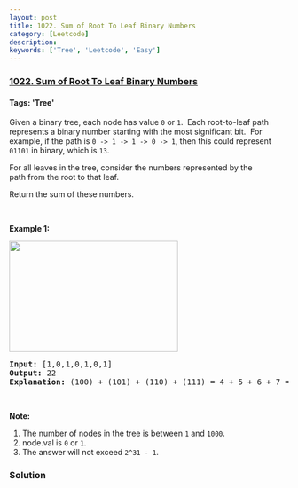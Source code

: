 ```yaml
---
layout: post
title: 1022. Sum of Root To Leaf Binary Numbers
category: [Leetcode]
description: 
keywords: ['Tree', 'Leetcode', 'Easy']
---
```

### [1022. Sum of Root To Leaf Binary Numbers](https://leetcode.com/problems/sum-of-root-to-leaf-binary-numbers)

#### Tags: 'Tree'

<div class="content__u3I1 question-content__JfgR"><div><p>Given a binary tree, each node has value <code>0</code> or <code>1</code>.  Each root-to-leaf path represents a binary number starting with the most significant bit.  For example, if the path is <code>0 -&gt; 1 -&gt; 1 -&gt; 0 -&gt; 1</code>, then this could represent <code>01101</code> in binary, which is <code>13</code>.</p>
<p>For all leaves in the tree, consider the numbers represented by the path from the root to that leaf.</p>
<p>Return the sum of these numbers.</p>
<p> </p>
<p><strong>Example 1:</strong></p>
<p><span id="example-output-1"><img alt="" src="https://assets.leetcode.com/uploads/2019/04/04/sum-of-root-to-leaf-binary-numbers.png" style="width: 304px; height: 200px;"/></span></p>
<pre><strong>Input: </strong><span id="example-input-1-1">[1,0,1,0,1,0,1]</span>
<strong>Output: </strong><span id="example-output-1">22</span>
<strong>Explanation: </strong>(100) + (101) + (110) + (111) = 4 + 5 + 6 + 7 = 22
</pre>
<p> </p>
<p><strong>Note:</strong></p>
<ol>
<li>The number of nodes in the tree is between <code>1</code> and <code>1000</code>.</li>
<li>node.val is <code>0</code> or <code>1</code>.</li>
<li>The answer will not exceed <code>2^31 - 1</code>.</li>
</ol>
</div></div>

### Solution
